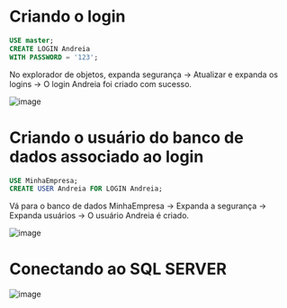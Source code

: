 # Criando o login

```sql
USE master;
CREATE LOGIN Andreia
WITH PASSWORD = '123';
```

No explorador de objetos, expanda segurança → Atualizar e expanda os logins → O login Andreia foi criado com sucesso.

![image](https://github.com/andreiiasalles/BDII--atividade-de-seguranca/assets/57154658/b5304db9-9b6e-43d3-b860-57528bf284a0)

# Criando o usuário do banco de dados associado ao login

```sql
USE MinhaEmpresa;
CREATE USER Andreia FOR LOGIN Andreia;
```

Vá para o banco de dados MinhaEmpresa → Expanda a segurança → Expanda usuários → O usuário Andreia é criado.

![image](https://github.com/andreiiasalles/BDII--atividade-de-seguranca/assets/57154658/844c2f06-34ee-479c-8a7f-da75ed7c9bcf)

# Conectando ao SQL SERVER

![image](https://github.com/andreiiasalles/BDII--atividade-de-seguranca/assets/57154658/42b01db2-9153-4353-8a77-10b8eca32b88)

